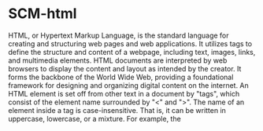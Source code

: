 # SCM-html
HTML, or Hypertext Markup Language, is the standard language for creating and structuring web pages and web applications. It utilizes tags to define the structure and content of a webpage, including text, images, links, and multimedia elements. HTML documents are interpreted by web browsers to display the content and layout as intended by the creator. It forms the backbone of the World Wide Web, providing a foundational framework for designing and organizing digital content on the internet.
An HTML element is set off from other text in a document by "tags", which consist of the element name surrounded by "<" and ">". The name of an element inside a tag is case-insensitive. That is, it can be written in uppercase, lowercase, or a mixture. For example, the <title> tag can be written as <Title>, <TITLE>, or in any other way. However, the convention and recommended practice is to write tags in lowercase.
